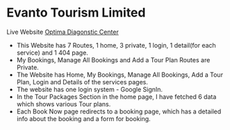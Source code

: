 # Evanto Tourism Limited

Live Website [Optima Diagonstic Center](https://assignment11-tourism-react.web.app/)

* This Website has 7 Routes, 1 home, 3 private, 1 login, 1 detail(for each service) and 1 404 page.
* My Bookings, Manage All Bookings and Add a Tour Plan Routes are Private.
* The Website has Home, My Bookings, Manage All Bookings, Add a Tour Plan, Login  and Details of the services pages.
* The website has one login system - Google SignIn.
* In the Tour Packages Section in the home page, I have fetched 6 data which shows various Tour plans.
* Each Book Now page redirects to a booking page, which has a detailed info about the booking and a form for booking.
